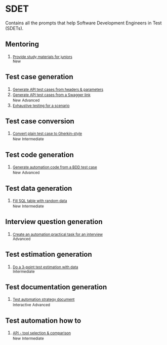 # SDET

<script type="text/javascript" src="/js/ui.js"></script>
<script type="text/javascript" src="/js/actions.js"></script>
<script type="text/javascript" src="/js/main.js"></script>
<link href="https://cdn.jsdelivr.net/npm/bootstrap@5.3.1/dist/css/bootstrap.min.css" rel="stylesheet" integrity="sha384-4bw+/aepP/YC94hEpVNVgiZdgIC5+VKNBQNGCHeKRQN+PtmoHDEXuppvnDJzQIu9" crossorigin="anonymous">
<link rel="stylesheet" href="https://cdnjs.cloudflare.com/ajax/libs/font-awesome/6.4.2/css/all.min.css" integrity="sha512-z3gLpd7yknf1YoNbCzqRKc4qyor8gaKU1qmn+CShxbuBusANI9QpRohGBreCFkKxLhei6S9CQXFEbbKuqLg0DA==" crossorigin="anonymous" referrerpolicy="no-referrer" />
<script src="https://code.jquery.com/jquery-3.7.0.min.js" integrity="sha256-2Pmvv0kuTBOenSvLm6bvfBSSHrUJ+3A7x6P5Ebd07/g=" crossorigin="anonymous"></script>
<script src="https://cdn.jsdelivr.net/npm/bootstrap@5.3.1/dist/js/bootstrap.bundle.min.js" integrity="sha384-HwwvtgBNo3bZJJLYd8oVXjrBZt8cqVSpeBNS5n7C8IVInixGAoxmnlMuBnhbgrkm" crossorigin="anonymous"></script>
<script src="https://cdn.jsdelivr.net/npm/clipboard@2.0.11/dist/clipboard.min.js"></script>

Contains all the prompts that help Software Development Engineers in Test (SDETs).

## Mentoring

<ol class="list-group list-group-numbered">
    <li class="list-group-item d-flex justify-content-between align-items-start">
        <div class="ms-2 me-auto">
          <a href="../prompt_page.html?prompt=mentoring--provide_study_materials_for_juniors"><small>Provide study materials for juniors</small></a>
        </div>
        <div>
            <span class="badge bg-primary rounded-pill"><small>New</small></span>
        </div>
    </li>
</ol>

## Test case generation

<ol class="list-group list-group-numbered">
    <li class="list-group-item d-flex justify-content-between align-items-start">
        <div class="ms-2 me-auto">
          <a href="../prompt_page.html?prompt=test_case_generation--generate_api_test_cases_from_headers_and_parameters"><small>Generate API test cases from headers & parameters</small></a>
        </div>
    </li>
    <li class="list-group-item d-flex justify-content-between align-items-start">
        <div class="ms-2 me-auto">
          <a href="../prompt_page.html?prompt=test_case_generation--generate_api_tests_from_swagger_link"><small>Generate API test cases from a Swagger link</small></a>
        </div>
        <div>
            <span class="badge bg-primary rounded-pill"><small>New</small></span>
            <span class="badge bg-danger rounded-pill"><small>Advanced</small></span>
        </div>
    </li>
    <li class="list-group-item d-flex justify-content-between align-items-start">
        <div class="ms-2 me-auto">
          <a href="../prompt_page.html?prompt=test_case_generation--exhaustive_testing_for_a_scenario"><small>Exhaustive testing for a scenario</small></a>
        </div>
    </li>
</ol>

## Test case conversion

<ol class="list-group list-group-numbered">
    <li class="list-group-item d-flex justify-content-between align-items-start">
        <div class="ms-2 me-auto">
          <a href="../prompt_page.html?prompt=test_case_conversion--convert_plain_test_case_to_gherkin-style"><small>Convert plain test case to Gherkin-style</small></a>
        </div>
        <div>
            <span class="badge bg-primary rounded-pill"><small>New</small></span>
            <span class="badge bg-warning rounded-pill"><small>Intermediate</small></span>
        </div>
    </li>
</ol>

## Test code generation

<ol class="list-group list-group-numbered">
    <li class="list-group-item d-flex justify-content-between align-items-start">
        <div class="ms-2 me-auto">
          <a href="../prompt_page.html?prompt=test_code_generation--generate_code_from_bdd_test_case"><small>Generate automation code from a BDD test case</small></a>
        </div>
        <div>
            <span class="badge bg-primary rounded-pill"><small>New</small></span>
            <span class="badge bg-danger rounded-pill"><small>Advanced</small></span>
        </div>
    </li>
</ol>

## Test data generation

<ol class="list-group list-group-numbered">
    <li class="list-group-item d-flex justify-content-between align-items-start">
        <div class="ms-2 me-auto">
          <a href="../prompt_page.html?prompt=test_data_generation--fill_sql_table_with_random_data"><small>Fill SQL table with random data</small></a>
        </div>
        <div>
            <span class="badge bg-primary rounded-pill"><small>New</small></span>
            <span class="badge bg-warning rounded-pill"><small>Intermediate</small></span>
        </div>
    </li>
</ol>

## Interview question generation

<ol class="list-group list-group-numbered">
    <li class="list-group-item d-flex justify-content-between align-items-start">
        <div class="ms-2 me-auto">
          <a href="../prompt_page.html?prompt=interview_question_generation--create_an_automation_practical_task_for_an_interview"><small>Create an automation practical task for an interview</small></a>
        </div>
        <div>
            <span class="badge bg-danger rounded-pill"><small>Advanced</small></span>
        </div>
    </li>
</ol>

## Test estimation generation

<ol class="list-group list-group-numbered">
    <li class="list-group-item d-flex justify-content-between align-items-start">
        <div class="ms-2 me-auto">
          <a href="../prompt_page.html?prompt=test_estimation_generation--do_a_3_point_test_estimation_with_data"><small>Do a 3-point test estimation with data</small></a>
        </div>
        <div>
            <span class="badge bg-warning rounded-pill"><small>Intermediate</small></span>
        </div>
    </li>
</ol>

## Test documentation generation

<ol class="list-group list-group-numbered">
    <li class="list-group-item d-flex justify-content-between align-items-start">
        <div class="ms-2 me-auto">
          <a href="../prompt_page.html?prompt=test_documentation_generation--test_automation_strategy_document"><small>Test automation strategy document</small></a>
        </div>
        <div>
            <span class="badge bg-success rounded-pill"><small>Interactive</small></span>
            <span class="badge bg-danger rounded-pill"><small>Advanced</small></span>
        </div>
    </li>
</ol>

## Test automation how to

<ol class="list-group list-group-numbered">
    <li class="list-group-item d-flex justify-content-between align-items-start">
        <div class="ms-2 me-auto">
          <a href="../prompt_page.html?prompt=test_automation_how_to--api_tool_selection_and_comparison"><small>API - tool selection & comparison</small></a>
        </div>
        <div>
            <span class="badge bg-primary rounded-pill"><small>New</small></span>
            <span class="badge bg-warning rounded-pill"><small>Intermediate</small></span>
        </div>
    </li>
</ol>
